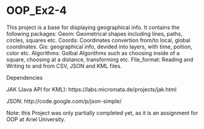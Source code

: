 # OOP_Ex2-4
This project is a base for displaying geographical info.
It contains the following packages:
Geom: Geometrical shapes including lines, paths, circles, squares etc.
Coords: Coordinates convertion from/to local, global coordinates.
Gis: geographical info, devided into layers, with time, poition, color etc.
Algorithms: Golbal Algorithms such as choosing inside of a square, choosing at a distance, transforming etc.
File_format: Reading and Writing to and from CSV, JSON and KML files.

Dependencies
<p> JAK (Java API for KML): https://labs.micromata.de/projects/jak.html </p>
<p> JSON: http://code.google.com/p/json-simple/ </p>
  
Note: this Project was only partially completed yet, as it is an assignment for OOP at Ariel University.
